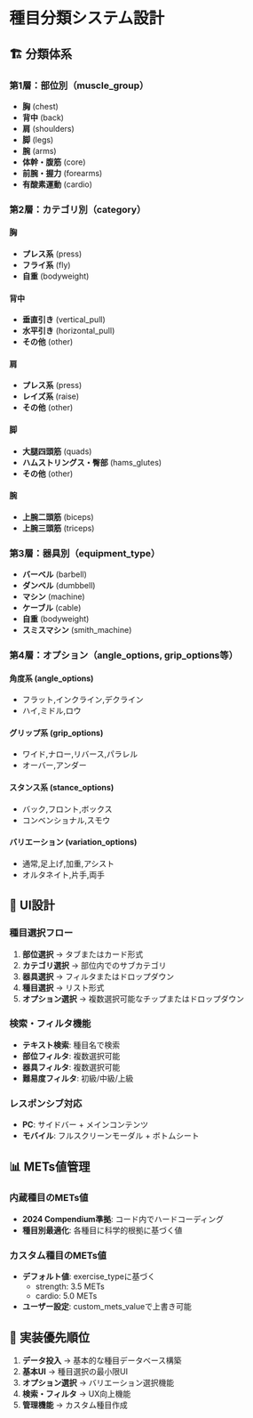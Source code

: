 # 種目分類システム設計

## 🏗️ 分類体系

### 第1層：部位別（muscle_group）
- **胸** (chest)
- **背中** (back) 
- **肩** (shoulders)
- **脚** (legs)
- **腕** (arms)
- **体幹・腹筋** (core)
- **前腕・握力** (forearms)
- **有酸素運動** (cardio)

### 第2層：カテゴリ別（category）

#### 胸
- **プレス系** (press)
- **フライ系** (fly)
- **自重** (bodyweight)

#### 背中
- **垂直引き** (vertical_pull)
- **水平引き** (horizontal_pull)
- **その他** (other)

#### 肩
- **プレス系** (press)
- **レイズ系** (raise)
- **その他** (other)

#### 脚
- **大腿四頭筋** (quads)
- **ハムストリングス・臀部** (hams_glutes)
- **その他** (other)

#### 腕
- **上腕二頭筋** (biceps)
- **上腕三頭筋** (triceps)

### 第3層：器具別（equipment_type）
- **バーベル** (barbell)
- **ダンベル** (dumbbell)
- **マシン** (machine)
- **ケーブル** (cable)
- **自重** (bodyweight)
- **スミスマシン** (smith_machine)

### 第4層：オプション（angle_options, grip_options等）

#### 角度系 (angle_options)
- フラット,インクライン,デクライン
- ハイ,ミドル,ロウ

#### グリップ系 (grip_options)
- ワイド,ナロー,リバース,パラレル
- オーバー,アンダー

#### スタンス系 (stance_options)
- バック,フロント,ボックス
- コンベンショナル,スモウ

#### バリエーション (variation_options)
- 通常,足上げ,加重,アシスト
- オルタネイト,片手,両手

## 🎯 UI設計

### 種目選択フロー
1. **部位選択** → タブまたはカード形式
2. **カテゴリ選択** → 部位内でのサブカテゴリ
3. **器具選択** → フィルタまたはドロップダウン
4. **種目選択** → リスト形式
5. **オプション選択** → 複数選択可能なチップまたはドロップダウン

### 検索・フィルタ機能
- **テキスト検索**: 種目名で検索
- **部位フィルタ**: 複数選択可能
- **器具フィルタ**: 複数選択可能
- **難易度フィルタ**: 初級/中級/上級

### レスポンシブ対応
- **PC**: サイドバー + メインコンテンツ
- **モバイル**: フルスクリーンモーダル + ボトムシート

## 📊 METs値管理

### 内蔵種目のMETs値
- **2024 Compendium準拠**: コード内でハードコーディング
- **種目別最適化**: 各種目に科学的根拠に基づく値

### カスタム種目のMETs値
- **デフォルト値**: exercise_typeに基づく
  - strength: 3.5 METs
  - cardio: 5.0 METs
- **ユーザー設定**: custom_mets_valueで上書き可能

## 🚀 実装優先順位

1. **データ投入** → 基本的な種目データベース構築
2. **基本UI** → 種目選択の最小限UI
3. **オプション選択** → バリエーション選択機能
4. **検索・フィルタ** → UX向上機能
5. **管理機能** → カスタム種目作成
